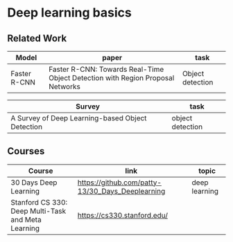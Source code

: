 # Deep learning basics


## Related Work

| Model | paper | task |
|---|---|---|
| Faster R-CNN | Faster R-CNN: Towards Real-Time Object Detection with Region Proposal Networks | Object detection |


| Survey | task |
|---|---|
| A Survey of Deep Learning-based Object Detection | object detection |



## Courses

| Course | link | topic |
|---|---|---|
| 30 Days Deep Learning | https://github.com/patty-13/30_Days_Deeplearning | deep learning | 
| Stanford CS 330: Deep Multi-Task and Meta Learning | https://cs330.stanford.edu/ | |